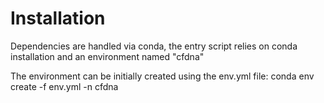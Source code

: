 # Installation

Dependencies are handled via conda, the entry script relies on conda
installation and an environment named "cfdna"

The environment can be initially created using the env.yml file:
conda env create -f env.yml -n cfdna
